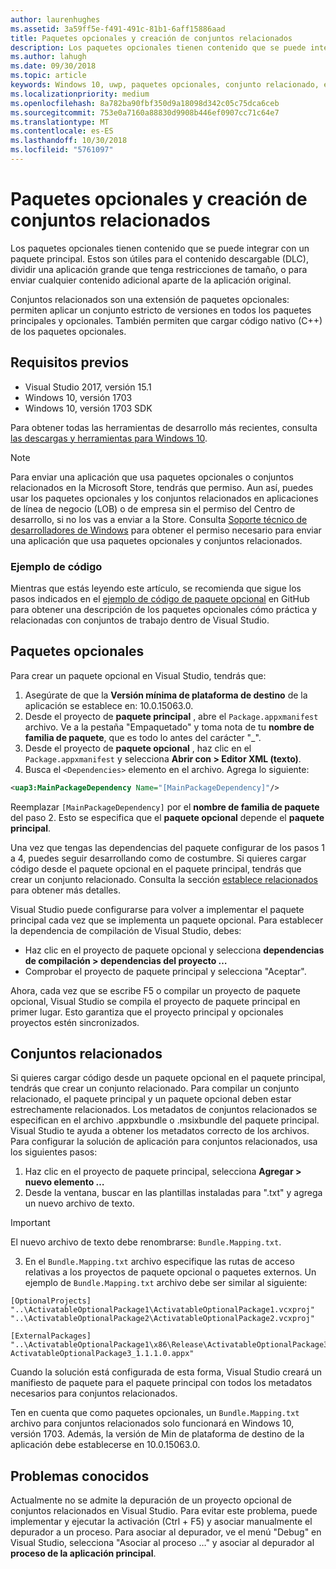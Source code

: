 ```yaml
---
author: laurenhughes
ms.assetid: 3a59ff5e-f491-491c-81b1-6aff15886aad
title: Paquetes opcionales y creación de conjuntos relacionados
description: Los paquetes opcionales tienen contenido que se puede integrar con un paquete principal. Estos son útiles para el contenido descargable (DLC), para dividir una aplicación grande que tenga restricciones de tamaño o para enviar cualquier contenido adicional aparte de la aplicación original.
ms.author: lahugh
ms.date: 09/30/2018
ms.topic: article
keywords: Windows 10, uwp, paquetes opcionales, conjunto relacionado, extensión de paquete, visual studio
ms.localizationpriority: medium
ms.openlocfilehash: 8a782ba90fbf350d9a18098d342c05c75dca6ceb
ms.sourcegitcommit: 753e0a7160a88830d9908b446ef0907cc71c64e7
ms.translationtype: MT
ms.contentlocale: es-ES
ms.lasthandoff: 10/30/2018
ms.locfileid: "5761097"
---
```

# <a name="optional-packages-and-related-set-authoring"></a>Paquetes opcionales y creación de conjuntos relacionados
Los paquetes opcionales tienen contenido que se puede integrar con un paquete principal. Estos son útiles para el contenido descargable (DLC), dividir una aplicación grande que tenga restricciones de tamaño, o para enviar cualquier contenido adicional aparte de la aplicación original.

Conjuntos relacionados son una extensión de paquetes opcionales: permiten aplicar un conjunto estricto de versiones en todos los paquetes principales y opcionales. También permiten que cargar código nativo (C++) de los paquetes opcionales. 

## <a name="prerequisites"></a>Requisitos previos

- Visual Studio 2017, versión 15.1
- Windows 10, versión 1703
- Windows 10, versión 1703 SDK

Para obtener todas las herramientas de desarrollo más recientes, consulta [las descargas y herramientas para Windows 10](https://developer.microsoft.com/windows/downloads).

> [!NOTE]
> Para enviar una aplicación que usa paquetes opcionales o conjuntos relacionados en la Microsoft Store, tendrás que permiso. Aun así, puedes usar los paquetes opcionales y los conjuntos relacionados en aplicaciones de línea de negocio (LOB) o de empresa sin el permiso del Centro de desarrollo, si no los vas a enviar a la Store. Consulta [Soporte técnico de desarrolladores de Windows](https://developer.microsoft.com/windows/support) para obtener el permiso necesario para enviar una aplicación que usa paquetes opcionales y conjuntos relacionados.

### <a name="code-sample"></a>Ejemplo de código
Mientras que estás leyendo este artículo, se recomienda que sigue los pasos indicados en el [ejemplo de código de paquete opcional](https://github.com/AppInstaller/OptionalPackageSample) en GitHub para obtener una descripción de los paquetes opcionales cómo práctica y relacionadas con conjuntos de trabajo dentro de Visual Studio.

## <a name="optional-packages"></a>Paquetes opcionales
Para crear un paquete opcional en Visual Studio, tendrás que:
1. Asegúrate de que la **Versión mínima de plataforma de destino** de la aplicación se establece en: 10.0.15063.0.
2. Desde el proyecto de **paquete principal** , abre el `Package.appxmanifest` archivo. Ve a la pestaña "Empaquetado" y toma nota de tu **nombre de familia de paquete**, que es todo lo antes del carácter "_".
3. Desde el proyecto de **paquete opcional** , haz clic en el `Package.appxmanifest` y selecciona **Abrir con > Editor XML (texto)**.
4. Busca el `<Dependencies>` elemento en el archivo. Agrega lo siguiente:

```XML
<uap3:MainPackageDependency Name="[MainPackageDependency]"/>
```

Reemplazar `[MainPackageDependency]` por el **nombre de familia de paquete** del paso 2. Esto se especifica que el **paquete opcional** depende el **paquete principal**.

Una vez que tengas las dependencias del paquete configurar de los pasos 1 a 4, puedes seguir desarrollando como de costumbre. Si quieres cargar código desde el paquete opcional en el paquete principal, tendrás que crear un conjunto relacionado. Consulta la sección [establece relacionados](#related_sets) para obtener más detalles.

Visual Studio puede configurarse para volver a implementar el paquete principal cada vez que se implementa un paquete opcional. Para establecer la dependencia de compilación de Visual Studio, debes:

- Haz clic en el proyecto de paquete opcional y selecciona **dependencias de compilación > dependencias del proyecto …**
- Comprobar el proyecto de paquete principal y selecciona "Aceptar". 

Ahora, cada vez que se escribe F5 o compilar un proyecto de paquete opcional, Visual Studio se compila el proyecto de paquete principal en primer lugar. Esto garantiza que el proyecto principal y opcionales proyectos estén sincronizados.

## Conjuntos relacionados<a name="related_sets"></a>

Si quieres cargar código desde un paquete opcional en el paquete principal, tendrás que crear un conjunto relacionado. Para compilar un conjunto relacionado, el paquete principal y un paquete opcional deben estar estrechamente relacionados. Los metadatos de conjuntos relacionados se especifican en el archivo .appxbundle o .msixbundle del paquete principal. Visual Studio te ayuda a obtener los metadatos correcto de los archivos. Para configurar la solución de aplicación para conjuntos relacionados, usa los siguientes pasos:

1. Haz clic en el proyecto de paquete principal, selecciona **Agregar > nuevo elemento …**
2. Desde la ventana, buscar en las plantillas instaladas para ".txt" y agrega un nuevo archivo de texto.
> [!IMPORTANT]
> El nuevo archivo de texto debe renombrarse: `Bundle.Mapping.txt`.
3. En el `Bundle.Mapping.txt` archivo especifique las rutas de acceso relativas a los proyectos de paquete opcional o paquetes externos. Un ejemplo de `Bundle.Mapping.txt` archivo debe ser similar al siguiente:

```syntax
[OptionalProjects]
"..\ActivatableOptionalPackage1\ActivatableOptionalPackage1.vcxproj"
"..\ActivatableOptionalPackage2\ActivatableOptionalPackage2.vcxproj"

[ExternalPackages]
"..\ActivatableOptionalPackage1\x86\Release\ActivatableOptionalPackage3_1.1.1.0\ ActivatableOptionalPackage3_1.1.1.0.appx"
```

Cuando la solución está configurada de esta forma, Visual Studio creará un manifiesto de paquete para el paquete principal con todos los metadatos necesarios para conjuntos relacionados. 

Ten en cuenta que como paquetes opcionales, un `Bundle.Mapping.txt` archivo para conjuntos relacionados solo funcionará en Windows 10, versión 1703. Además, la versión de Min de plataforma de destino de la aplicación debe establecerse en 10.0.15063.0.

## Problemas conocidos<a name="known_issues"></a>

Actualmente no se admite la depuración de un proyecto opcional de conjuntos relacionados en Visual Studio. Para evitar este problema, puede implementar y ejecutar la activación (Ctrl + F5) y asociar manualmente el depurador a un proceso. Para asociar al depurador, ve el menú "Debug" en Visual Studio, selecciona "Asociar al proceso …" y asociar al depurador al **proceso de la aplicación principal**.